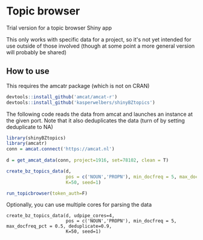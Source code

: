
<!-- README.md is generated from README.Rmd. Please edit that file -->
Topic browser
=========

Trial version for a topic browser Shiny app

This only works with specific data for a project, so it's not yet intended for use outside of those involved (though at some point a more general version will probably be shared)

How to use
----------

This requires the amcatr package (which is not on CRAN)

```r
devtools::install_github('amcat/amcat-r')
devtools::install_github('kasperwelbers/shinyBZtopics')
```

The following code reads the data from amcat and launches an instance at the given port.
Note that it also deduplicates the data (turn of by setting deduplicate to NA)

``` r
library(shinyBZtopics)
library(amcatr)
conn = amcat.connect('https://amcat.nl')
  
d = get_amcat_data(conn, project=1916, set=78102, clean = T)

create_bz_topics_data(d, 
                      pos = c('NOUN','PROPN'), min_docfreq = 5, max_docfreq_pct = 0.5, deduplicate=0.9,
                      K=50, seed=1)

run_topicbrowser(token_auth=F)
```

Optionally, you can use multiple cores for parsing the data

```{r}
create_bz_topics_data(d, udpipe_cores=4,
                      pos = c('NOUN','PROPN'), min_docfreq = 5, max_docfreq_pct = 0.5, deduplicate=0.9,
                      K=50, seed=1)
```
